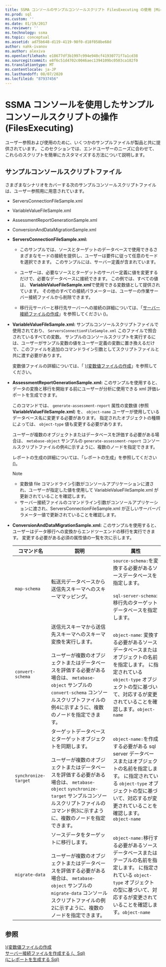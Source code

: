 ```yaml
---
title: SSMA コンソールのサンプルコンソールスクリプト FilesExecuting の使用 |Microsoft Docs
ms.prod: sql
ms.custom: ''
ms.date: 01/19/2017
ms.reviewer: ''
ms.technology: ssma
ms.topic: conceptual
ms.assetid: ad75b648-d119-4119-98f0-d18f058be68d
author: nahk-ivanov
ms.author: alexiva
ms.openlocfilehash: e18677df3b1997c994e940cf41930771f7a1cd38
ms.sourcegitcommit: e8f6c51d4702c0046aec1394109bc0503ca182f0
ms.translationtype: MT
ms.contentlocale: ja-JP
ms.lasthandoff: 08/07/2020
ms.locfileid: "87937456"
---
```

# <a name="working-with-the-sample-console-script-filesexecuting-the-ssma-console-accesstosql"></a>SSMA コンソールを使用したサンプルコンソールスクリプトの操作 (FilesExecuting)
ユーザー参照および使用のために、いくつかのサンプルファイルが製品と共に提供されています。 このセクションでは、エンドユーザーのニーズに合わせて、これらのスクリプトを簡単にカスタマイズする方法について説明します。  
  
## <a name="sample-console-script-files"></a>サンプルコンソールスクリプトファイル  
さまざまなシナリオをカバーする次のサンプルコンソールスクリプトファイルは、ユーザー参照用に用意されています。  
  
-   ServersConnectionFileSample.xml  
  
-   VariableValueFileSample.xml  
  
-   AssessmentReportGenerationSample.xml  
  
-   ConversionAndDataMigrationSample.xml  
  
-   **ServersConnectionFileSample.xml:**  
  
    -   このサンプルでは、ソースとターゲットのデータベースで使用できるさまざまなモードの接続を提供し、ユーザーは要件に従って任意のモードを選択できます。 このサンプルには、サーバー定義が含まれています。  
  
    -   ユーザーは、必要なソースとターゲットのサーバー定義に値を変更するだけで、必要なデータベースに接続できます。 この例では、すべての値は、 **VariableValueFileSample.xml**で使用できる変数値として提供されています。 その他のすべての接続パラメーターは、ユーザーの作業サーバー接続ファイルから削除できます。  
  
    -   移行元サーバーと移行先サーバーへの接続の詳細については、「[サーバー接続ファイルの作成](../../ssma/access/creating-the-server-connection-files-accesstosql.md)」を参照してください &#40;&#41;。  
  
-   **VariableValueFileSample.xml:** サンプルコンソールスクリプトファイルで使用されており、 `ServersConnectionFileSample.xml` このファイルで照合されているすべての変数。 サンプルのコンソールスクリプトを実行するには、ユーザーがサンプル変数の値をユーザー定義の変数に置き換えるだけで、このファイルを追加のコマンドライン引数としてスクリプトファイルと共に渡す必要があります。  
  
    変数値ファイルの詳細については、「 [&#41;&#40;変数値ファイルの作成](../../ssma/access/creating-variable-value-files-accesstosql.md)」を参照してください。  
  
-   **AssessmentReportGenerationSample.xml:** このサンプルを使用すると、データの変換と移行を開始する前にユーザーが分析に使用できる xml 評価レポートを生成できます。  
  
    このコマンドでは、 `generate-assessment-report` 属性の変数値 (参照**VariableValueFileSample.xml**) を、 `object-name` ユーザーが使用しているデータベース名に変更する必要があります。 指定されたオブジェクトの種類によっては、 `object-type` 値も変更する必要があります。  
  
    ユーザーが複数のオブジェクトまたはデータベースを評価する必要がある場合は、 `metabase-object` サンプルの `generate-assessment-report` コンソールスクリプトファイルの例4に示すように、複数のノードを指定できます。  
  
    レポートの生成の詳細については、「レポートの生成」を参照してください[&#40;&#41;](../../ssma/access/generating-reports-accesstosql.md)。  
  
    > [!NOTE]  
    > -   変数値 file コマンドライン引数がコンソールアプリケーションに渡され、ユーザーが指定した値を使用して VariableValueFileSample.xml が更新されていることを確認します。  
    > -   サーバー接続ファイルのコマンドライン引数がコンソールアプリケーションに渡され、ServersConnectionFileSample.xml が正しいサーバーパラメーター値で更新されていることを確認します。  
  
-   **ConversionAndDataMigrationSample.xml:** このサンプルを使用すると、ユーザーはデータ移行への変換からエンドツーエンドの移行を実行できます。 変更する必要がある必須の属性値の一覧を次に示します。  
  
    |コマンド名|説明|属性|  
    |----------------|---------------|-------------|  
    |`map-schema`|転送元データベースから送信先スキーマへのスキーママッピング。|`source-schema:`を変換する必要があるソースデータベースを指定します。<br /><br />`sql-server-schema`: 移行先のターゲットデータベースを指定します。|  
    |`convert-schema`|送信元スキーマから送信先スキーマへのスキーマ変換を実行します。<br /><br />ユーザーが複数のオブジェクトまたはデータベースを評価する必要がある場合は、 `metabase-object` サンプルの `convert-schema` コンソールスクリプトファイルの例4に示すように、複数のノードを指定できます。|`object-name`: 変換する必要があるソースデータベースまたはオブジェクトの名前を指定します。 に指定されている `object-type` オブジェクトの型に基づいて、対応するが変更されていることを確認します。`object-name`|  
    |`synchronize-target`|ターゲットデータベースとターゲットオブジェクトを同期します。<br /><br />ユーザーが複数のオブジェクトまたはデータベースを評価する必要がある場合は、 `metabase-object` `synchronize-target` サンプルコンソールスクリプトファイルのコマンド例3に示すように、複数のノードを指定できます。|`object-name:`を作成する必要がある sql server データベースまたはオブジェクトの名前を指定します。 に指定されている `object-type` オブジェクトの型に基づいて、対応するが変更されていることを確認します。`object-name`|  
    |`migrate-data`|ソースデータをターゲットに移行します。<br /><br />ユーザーが複数のオブジェクトまたはデータベースを評価する必要がある場合は、 `metabase-object` サンプルの `migrate-data` コンソールスクリプトファイルの例2に示すように、複数のノードを指定できます。|`object-name:`移行する必要があるソースデータベースまたはテーブルの名前を指定します。 に指定されている `object-type` オブジェクトの型に基づいて、対応するが変更されていることを確認します。`object-name`|  
  
## <a name="see-also"></a>参照  
[&#41;&#40;変数値ファイルの作成](../../ssma/access/creating-variable-value-files-accesstosql.md)  
[サーバー接続ファイルを作成する &#40;、Sql&#41;](../../ssma/access/creating-the-server-connection-files-accesstosql.md)  
[&#40;にレポートを生成する Sql&#41;](../../ssma/access/generating-reports-accesstosql.md)  
  
